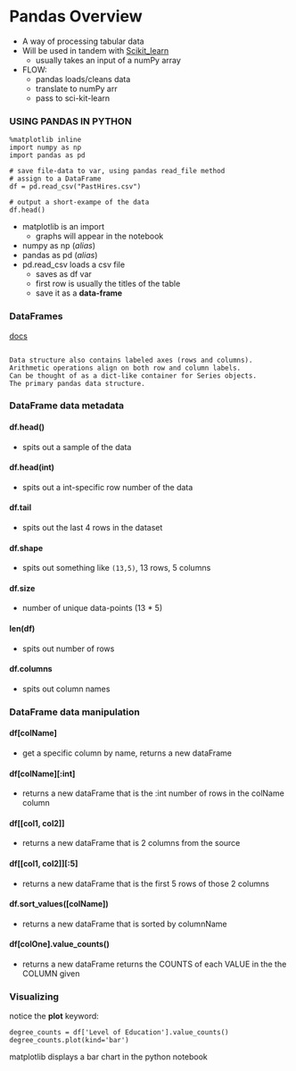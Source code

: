 # Pandas Overview
- A way of processing tabular data
- Will be used in tandem with [Scikit_learn](https://pypi.org/project/scikit-learn/)
	- usually takes an input of a numPy array   
- FLOW:
	- pandas loads/cleans data
	- translate to numPy arr
	- pass to sci-kit-learn 

### USING PANDAS IN PYTHON
```
%matplotlib inline
import numpy as np
import pandas as pd

# save file-data to var, using pandas read_file method
# assign to a DataFrame
df = pd.read_csv("PastHires.csv")

# output a short-exampe of the data
df.head()
```
- matplotlib is an import
	- graphs will appear in the notebook
- numpy as np (_alias_)
- pandas as pd (_alias_)
- pd.read_csv loads a csv file
	- saves as df var
	- first row is usually the titles of the table
	- save it as a **data-frame** 

### DataFrames
[docs](https://pandas.pydata.org/pandas-docs/stable/reference/api/pandas.DataFrame.html)
```...Two-dimensional, size-mutable, potentially heterogeneous tabular data.

Data structure also contains labeled axes (rows and columns). 
Arithmetic operations align on both row and column labels. 
Can be thought of as a dict-like container for Series objects. 
The primary pandas data structure.
```

### DataFrame data metadata
#### df.head()
- spits out a sample of the data
#### df.head(int)
- spits out a int-specific row number of the data
#### df.tail
- spits out the last 4 rows in the dataset
#### df.shape
- spits out something like ```(13,5)```, 13 rows, 5 columns
#### df.size
- number of unique data-points (13 * 5)
#### len(df)
- spits out number of rows
#### df.columns
- spits out column names

### DataFrame data manipulation
#### df[colName]
- get a specific column by name, returns a new dataFrame
#### df[colName][:int]
- returns a new dataFrame that is the :int number of rows in the colName column
#### df[[col1, col2]]
- returns a new dataFrame that is 2 columns from the source
#### df[[col1, col2]][:5]
- returns a new dataFrame that is the first 5 rows of those 2 columns
#### df.sort_values([colName])
- returns a new dataFrame that is sorted by columnName
#### df[colOne].value_counts()
- returns a new dataFrame returns the COUNTS of each VALUE in the the COLUMN given

### Visualizing
notice the **plot** keyword:
```
degree_counts = df['Level of Education'].value_counts()
degree_counts.plot(kind='bar')
```
matplotlib displays a bar chart in the python notebook